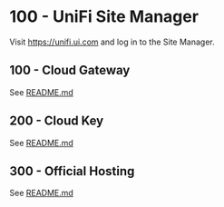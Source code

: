 # 100 - UniFi Site Manager

Visit https://unifi.ui.com and log in to the Site Manager.

## 100 - Cloud Gateway

See [README.md](./100/README.md)

## 200 - Cloud Key

See [README.md](./200/README.md)

## 300 - Official Hosting

See [README.md](./300/README.md)
